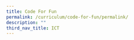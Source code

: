 ```yaml
---
title: Code For Fun
permalink: /curriculum/code-for-fun/permalink/
description: ""
third_nav_title: ICT
---
```


